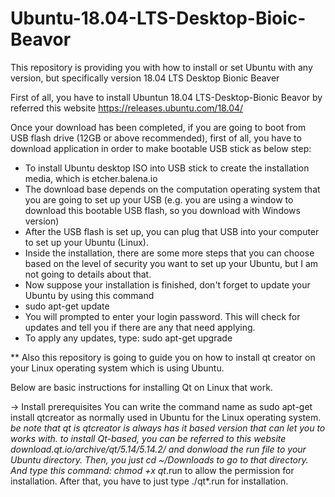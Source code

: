 # Ubuntu-18.04-LTS-Desktop-Bioic-Beavor
This repository is providing you with how to install or set Ubuntu with any version, but specifically version 18.04 LTS Desktop Bionic Beaver


First of all, you have to install Ubuntun 18.04 LTS-Desktop-Bionic Beavor by referred this website https://releases.ubuntu.com/18.04/

Once your download has been completed, if you are going to boot from USB flash drive (12GB or above recommended), first of all, you have to download application in order to make bootable USB stick as below step:

- To install Ubuntu desktop ISO into USB stick to create the installation media, which is etcher.balena.io
- The download base depends on the computation operating system that you are going to set up your USB (e.g. you are using a window to download this bootable USB flash, so you download with Windows version)
- After the USB flash is set up, you can plug that USB into your computer to set up your Ubuntu (Linux).
- Inside the installation, there are some more steps that you can choose based on the level of security you want to set up your Ubuntu, but I am not going to details about that.
- Now suppose your installation is finished, don't forget to update your Ubuntu by using this command
- sudo apt-get update
- You will prompted to enter your login password. This will check for updates and tell you if there are any that need applying.
- To apply any updates, type: sudo apt-get upgrade

** Also this repository is going to guide you on how to install qt creator on your Linux operating system which is using Ubuntu.

Below are basic instructions for installing Qt on Linux that work.

-> Install prerequisites
   You can write the command name as sudo apt-get install qtcreator as normally used in Ubuntu for the Linux operating system.
   *be note that qt is qtcreator is always has it based version that can let you to works with.
   to install Qt-based, you can be referred to this website download.qt.io/archive/qt/5.14/5.14.2/ and donwload the run file to your Ubuntu directory.
   Then, you just cd ~/Downloads to go to that directory.
   And type this command: chmod +x qt*.run to allow the permission for installation.
   After that, you have to just type ./qt*.run for installation.

